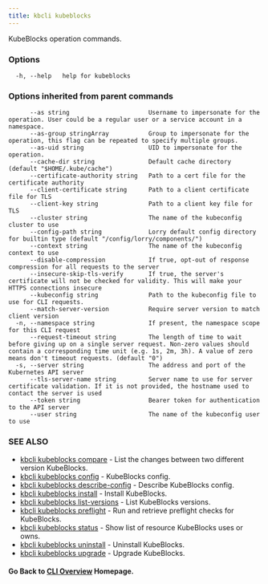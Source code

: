 ```yaml
---
title: kbcli kubeblocks
---
```


KubeBlocks operation commands.

### Options

```
  -h, --help   help for kubeblocks
```

### Options inherited from parent commands

```
      --as string                      Username to impersonate for the operation. User could be a regular user or a service account in a namespace.
      --as-group stringArray           Group to impersonate for the operation, this flag can be repeated to specify multiple groups.
      --as-uid string                  UID to impersonate for the operation.
      --cache-dir string               Default cache directory (default "$HOME/.kube/cache")
      --certificate-authority string   Path to a cert file for the certificate authority
      --client-certificate string      Path to a client certificate file for TLS
      --client-key string              Path to a client key file for TLS
      --cluster string                 The name of the kubeconfig cluster to use
      --config-path string             Lorry default config directory for builtin type (default "/config/lorry/components/")
      --context string                 The name of the kubeconfig context to use
      --disable-compression            If true, opt-out of response compression for all requests to the server
      --insecure-skip-tls-verify       If true, the server's certificate will not be checked for validity. This will make your HTTPS connections insecure
      --kubeconfig string              Path to the kubeconfig file to use for CLI requests.
      --match-server-version           Require server version to match client version
  -n, --namespace string               If present, the namespace scope for this CLI request
      --request-timeout string         The length of time to wait before giving up on a single server request. Non-zero values should contain a corresponding time unit (e.g. 1s, 2m, 3h). A value of zero means don't timeout requests. (default "0")
  -s, --server string                  The address and port of the Kubernetes API server
      --tls-server-name string         Server name to use for server certificate validation. If it is not provided, the hostname used to contact the server is used
      --token string                   Bearer token for authentication to the API server
      --user string                    The name of the kubeconfig user to use
```

### SEE ALSO


* [kbcli kubeblocks compare](kbcli_kubeblocks_compare.md)	 - List the changes between two different version KubeBlocks.
* [kbcli kubeblocks config](kbcli_kubeblocks_config.md)	 - KubeBlocks config.
* [kbcli kubeblocks describe-config](kbcli_kubeblocks_describe-config.md)	 - Describe KubeBlocks config.
* [kbcli kubeblocks install](kbcli_kubeblocks_install.md)	 - Install KubeBlocks.
* [kbcli kubeblocks list-versions](kbcli_kubeblocks_list-versions.md)	 - List KubeBlocks versions.
* [kbcli kubeblocks preflight](kbcli_kubeblocks_preflight.md)	 - Run and retrieve preflight checks for KubeBlocks.
* [kbcli kubeblocks status](kbcli_kubeblocks_status.md)	 - Show list of resource KubeBlocks uses or owns.
* [kbcli kubeblocks uninstall](kbcli_kubeblocks_uninstall.md)	 - Uninstall KubeBlocks.
* [kbcli kubeblocks upgrade](kbcli_kubeblocks_upgrade.md)	 - Upgrade KubeBlocks.

#### Go Back to [CLI Overview](cli.md) Homepage.


